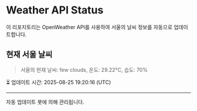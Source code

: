 
# Weather API Status

이 리포지토리는 OpenWeather API를 사용하여 서울의 날씨 정보를 자동으로 업데이트합니다.

## 현재 서울 날씨
> 서울의 현재 날씨: few clouds, 온도: 29.22°C, 습도: 70%

⏳ 업데이트 시간: 2025-08-25 19:20:16 (UTC)

---
자동 업데이트 봇에 의해 관리됩니다.
